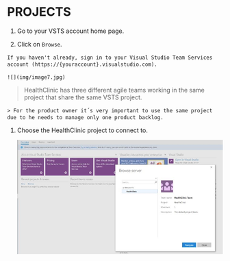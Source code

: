 # PROJECTS

1.	Go to your VSTS account home page.

1.	Click on `Browse`.	

   ````
   If you haven't already, sign in to your Visual Studio Team Services account (https://{youraccount}.visualstudio.com).
   ````
    ![](img/image7.jpg)

> HealthClinic has three different agile teams working in the same project that share the same VSTS project.

    > For the product owner it´s very important to use the same project due to he needs to manage only one product backlog.

1.	Choose the HealthClinic project to connect to.	

    ![](img/image8.jpg)
